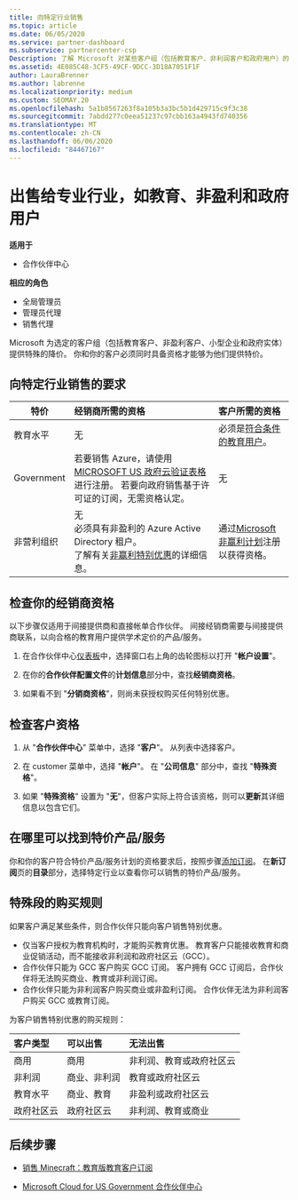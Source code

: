 ```yaml
---
title: 向特定行业销售
ms.topic: article
ms.date: 06/05/2020
ms.service: partner-dashboard
ms.subservice: partnercenter-csp
Description: 了解 Microsoft 对某些客户组（包括教育客户、非利润客户和政府用户）的特殊定价的定价。
ms.assetid: 4E085C48-3CF5-49CF-9DCC-3D18A7051F1F
author: LauraBrenner
ms.author: labrenne
ms.localizationpriority: medium
ms.custom: SEOMAY.20
ms.openlocfilehash: 5a1b8567263f8a105b3a3bc5b1d429715c9f3c38
ms.sourcegitcommit: 7abdd277c0eea51237c97cbb163a4943fd740356
ms.translationtype: MT
ms.contentlocale: zh-CN
ms.lasthandoff: 06/06/2020
ms.locfileid: "84467167"
---
```

# <a name="sell-to-specialized-industries-like-education-non-profit-and-government-users"></a>出售给专业行业，如教育、非盈利和政府用户

**适用于**

- 合作伙伴中心

**相应的角色**

- 全局管理员
- 管理员代理
- 销售代理

Microsoft 为选定的客户组（包括教育客户、非盈利客户、小型企业和政府实体）提供特殊的降价。 你和你的客户必须同时具备资格才能够为他们提供特价。 

## <a name="requirements-to-sell-to-specialized-industries"></a>向特定行业销售的要求

|**特价**   |**经销商所需的资格**   |**客户所需的资格**   |
|----------------------------|:---------------------------------|:------------------------------------------|
|教育水平   |无   | 必须是[符合条件的教育用户](https://www.microsoftvolumelicensing.com/DocumentSearch.aspx?Mode=3&DocumentTypeId=7)。   |
|Government   |若要销售 Azure，请使用[MICROSOFT US 政府云验证表格](https://azuregov.microsoft.com/csp)进行注册。 若要向政府销售基于许可证的订阅，无需资格认定。|   无|
|非营利组织  |无<br/> 必须具有非盈利的 Azure Active Directory 租户。<br/> 了解有关[非赢利特别优惠](https://assetsprod.microsoft.com/mpn/nonprofit-skus-in-csp-faq.pdf)的详细信息。   |通过[Microsoft 非赢利计划](https://nonprofit.microsoft.com/#/register)注册以获得资格。   |

## <a name="check-your-reseller-qualifications"></a>检查你的经销商资格

以下步骤仅适用于间接提供商和直接帐单合作伙伴。 间接经销商需要与间接提供商联系，以向合格的教育用户提供学术定价的产品/服务。

1. 在合作伙伴中心[仪表板](https://partner.microsoft.com/dashboard)中，选择窗口右上角的齿轮图标以打开 "**帐户设置**"。

2. 在你的**合作伙伴配置文件**的**计划信息**部分中，查找**经销商资格**。

3. 如果看不到 "**分销商资格**"，则尚未获授权购买任何特别优惠。

## <a name="check-the-customer-qualifications"></a>检查客户资格

1. 从 "**合作伙伴中心**" 菜单中，选择 "**客户**"。 从列表中选择客户。

2. 在 customer 菜单中，选择 "**帐户**"。 在 "**公司信息**" 部分中，查找 "**特殊资格**"。

3. 如果 "**特殊资格**" 设置为 "**无**"，但客户实际上符合该资格，则可以**更新**其详细信息以包含它们。

## <a name="where-to-find-special-offers"></a>在哪里可以找到特价产品/服务

你和你的客户符合特价产品/服务计划的资格要求后，按照步骤[添加订阅](create-a-new-subscription.md)。 在**新订阅**页的**目录**部分，选择特定行业以查看你可以销售的特价产品/服务。

## <a name="purchase-rules-for-special-segments"></a>特殊段的购买规则

如果客户满足某些条件，则合作伙伴只能向客户销售特别优惠。 

- 仅当客户授权为教育机构时，才能购买教育优惠。 教育客户只能接收教育和商业促销活动，而不能接收非利润和政府社区云（GCC）。
- 合作伙伴只能为 GCC 客户购买 GCC 订阅。 客户拥有 GCC 订阅后，合作伙伴将无法购买商业、教育或非利润订阅。 
- 合作伙伴只能为非利润客户购买商业或非盈利订阅。 合作伙伴无法为非利润客户购买 GCC 或教育订阅。

为客户销售特别优惠的购买规则：

|**客户类型**   |**可以出售**   |**无法出售**   |
|:----------------------------|:---------------------------------|:------------------------------------------|
| 商用 |商用 | 非利润、教育或政府社区云 |
| 非利润 |商业、非利润 | 教育或政府社区云 |
| 教育水平 |商业、教育 | 非盈利或政府社区云 |
| 政府社区云 |政府社区云 | 非利润、教育或商业 |

## <a name="next-steps"></a>后续步骤

- [销售 Minecraft：教育版教育客户订阅](minecraft-subscriptions.md)

- [Microsoft Cloud for US Government 合作伙伴中心](partner-center-for-microsoft-us-govt-cloud.md)
